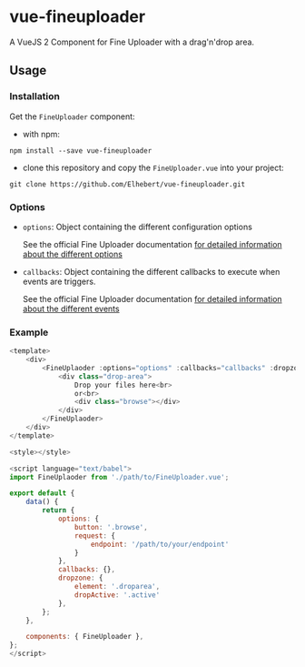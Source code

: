 # vue-fineuploader

A VueJS 2 Component for Fine Uploader with a drag'n'drop area.

## Usage

### Installation

Get the `FineUploader` component:

- with npm:
```
npm install --save vue-fineuploader
```
- clone this repository and copy the `FineUploader.vue` into your project:
```
git clone https://github.com/Elhebert/vue-fineuploader.git
```


### Options

- `options`: Object containing the different configuration options

    See the official Fine Uploader documentation [for detailed information about the different options](http://docs.fineuploader.com/branch/master/api/options.html)

- `callbacks`: Object containing the different callbacks to execute when events are triggers.

    See the official Fine Uploader documentation [for detailed information about the different events](http://docs.fineuploader.com/branch/master/api/events.html)


### Example

```js
<template>
    <div>
        <FineUplaoder :options="options" :callbacks="callbacks" :dropzone="dropzone">
            <div class="drop-area">
                Drop your files here<br>
                or<br>
                <div class="browse"></div>
            </div>
        </FineUplaoder>
    </div>
</template>

<style></style>

<script language="text/babel">
import FineUplaoder from './path/to/FineUploader.vue';

export default {
    data() {
        return {
            options: {
                button: '.browse',
                request: {
                    endpoint: '/path/to/your/endpoint'
                }
            },
            callbacks: {},
            dropzone: {
                element: '.droparea',
                dropActive: '.active'
            },
        };
    },

    components: { FineUploader },
};
</script>
```